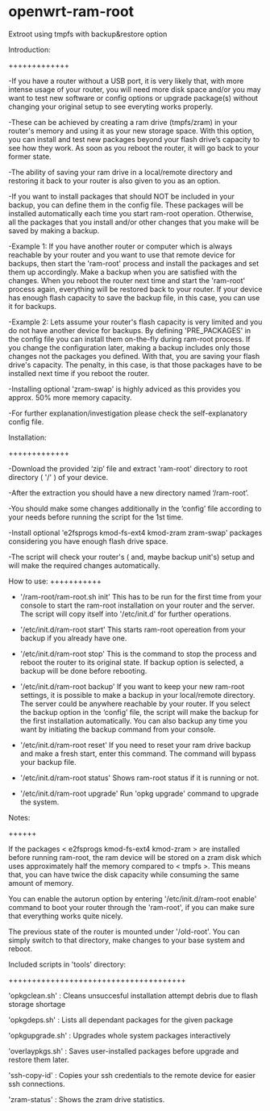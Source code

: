 # openwrt-ram-root
Extroot using tmpfs with  backup&amp;restore option


Introduction:

+++++++++++++

-If you have a router without a USB port, it is very likely that, with more intense usage of your router, you will need more disk space and/or
 you may want to test new software or config options or upgrade package(s) without changing your original setup to see everyting works properly.

-These can be achieved by creating a ram drive (tmpfs/zram) in your router's memory and using it as your new storage space. With this option, you 
 can install and test new packages beyond your flash drive’s capacity to see how they work. As soon as you reboot the router, it will go back to 
 your former state.

-The ability of saving your ram drive in a local/remote directory and restoring it back to your router is also given to you as an option.

-If you want to install packages that should NOT be included in your backup, you can define them in the config file. These packages will be installed
 automatically each time you start ram-root operation. Otherwise, all the packages that you install and/or other changes that you make will be saved
 by making a backup.

-Example 1: If you have another router or computer which is always reachable by your router and you want to use that remote device for backups, then
 start the 'ram-root' process and install the packages and set them up accordingly. Make a backup when you are satisfied with the changes. When you
 reboot the router next time and start the 'ram-root' process again, everything will be restored back to your router. If your device has enough flash
 capacity to save the backup file, in this case, you can use it for backups.

-Example 2: Lets assume your router's flash capacity is very limited and you do not have another device for backups. By defining 'PRE_PACKAGES' in
 the config file you can install them on-the-fly during ram-root process. If you change the configuration later, making a backup includes only those
 changes not the packages you defined. With that, you are saving your flash drive's capacity. The penalty, in this case, is that those packages have
 to be installed next time if you reboot the router.

-Installing optional 'zram-swap' is highly adviced as this provides you approx. 50% more memory capacity.

-For further explanation/investigation please check the self-explanatory config file.

Installation:

+++++++++++++

-Download the provided ‘zip’ file and extract 'ram-root' directory to root directory ( '/' ) of your device.

-After the extraction you should have a new directory named ‘/ram-root’.

-You should make some changes additionally in the ‘config’ file according to your needs before running the script for the 1st time.

-Install optional 'e2fsprogs kmod-fs-ext4 kmod-zram zram-swap' packages considering you have enough flash drive space.

-The script will check your router's ( and, maybe backup unit's) setup and will make the required changes automatically.


How to use:
+++++++++++

- '/ram-root/ram-root.sh init'
This has to be run for the first time from your console to start the ram-root installation on your router and the server.
The script will copy itself into '/etc/init.d' for further operations.

- '/etc/init.d/ram-root start'
This starts ram-root opereation from your backup if you already have one.

- '/etc/init.d/ram-root stop'
This is the command to stop the process and reboot the router to its original state.
If backup option is selected, a backup will be done before rebooting.

- '/etc/init.d/ram-root backup'
If you want to keep your new ram-root settings, it is possible to make a backup in your local/remote directory.
The server could be anywhere reachable by your router.
If you select the backup option in the ‘config’ file, the script will make the backup for the first installation automatically.
You can also backup any time you want by initiating the backup command from your console.

- '/etc/init.d/ram-root reset'
If you need to reset your ram drive backup and make a fresh start, enter this command. The command will bypass your backup file.

- '/etc/init.d/ram-root status'
Shows ram-root status if it is running or not.

- '/etc/init.d/ram-root upgrade'
Run 'opkg upgrade' command to upgrade the system.


Notes:

++++++

If the packages < e2fsprogs kmod-fs-ext4 kmod-zram > are installed before running ram-root, the ram device will be stored
on a zram disk which uses approximately half the memory compared to < tmpfs >. This means that, you can have twice the disk
capacity while consuming the same amount of memory.

You can enable the autorun option by entering '/etc/init.d/ram-root enable' command to boot your router through the 'ram-root',
if you can make sure that everything works quite nicely.

The previous state of the router is mounted under '/old-root'. You can simply switch to that directory, make changes to your
base system and reboot.


Included scripts in 'tools' directory:

++++++++++++++++++++++++++++++++++++++

'opkgclean.sh'   : Cleans unsuccesful installation attempt debris due to flash storage shortage

'opkgdeps.sh'    : Lists all dependant packages for the given package

'opkgupgrade.sh' : Upgrades whole system packages interactively

'overlaypkgs.sh' : Saves user-installed packages before upgrade and restore them later.

'ssh-copy-id'    : Copies your ssh credentials to the remote device for easier ssh connections.

'zram-status'    : Shows the zram drive statistics.
